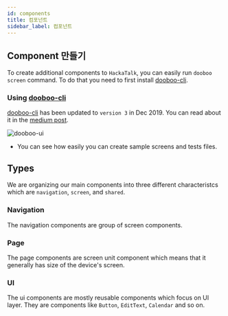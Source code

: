 ```yaml
---
id: components
title: 컴포넌트
sidebar_label: 컴포넌트
---
```


## Component 만들기

To create additional components to `HackaTalk`, you can easily run `dooboo screen` command. To do that you need to first install [dooboo-cli](https://www.npmjs.com/package/dooboo-cli).

### Using [dooboo-cli](https://www.npmjs.com/package/dooboo-cli)

[dooboo-cli](https://www.npmjs.com/package/dooboo-cli) has been updated to `version 3` in Dec 2019. You can read about it in the [medium post](https://medium.com/dooboolab/announcing-dooboo-cli-v3-5c9fceeb2ac4).

![dooboo-ui](https://miro.medium.com/max/1260/1*Lc60i9R2zi7-xR0VZhESDg.png)

* You can see how easily you can create sample screens and tests files.

## Types

We are organizing our main components into three different characteristcs which are `navigation`, `screen`, and `shared`.

### Navigation

The navigation components are group of screen components.

### Page

The page components are screen unit component which means that it generally has size of the device's screen.

### UI

The ui components are mostly reusable components which focus on UI layer. They are components like `Button`, `EditText`, `Calendar` and so on.